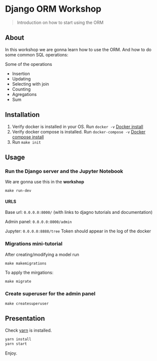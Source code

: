 # Django ORM Workshop

> Introduction on how to start using the ORM

## About

In this workshop we are gonna learn how to use the ORM. And how to do some common SQL operations:

Some of the operations

- Insertion
- Updating
- Selecting with join
- Counting
- Agregations
- Sum

## Installation

1. Verify docker is installed in your OS. Run `docker -v` [Docker install](https://docs.docker.com/install/)
1. Verify docker compose is installed. Run `docker-compose -v` [Docker compose install](https://docs.docker.com/compose/install/)
1. Run `make init`

## Usage

### Run the Django server and the Jupyter Notebook

We are gonna use this in the **workshop**

`make run-dev`

#### URLS

Base url: `0.0.0.0:8000/` (with links to djagno tutorials and documentation)

Admin panel: `0.0.0.0:8000/admin`

Jupyter: `0.0.0.0:8888/tree` Token should appear in the log of the docker

### Migrations mini-tutorial

After creating/modifying a model run

`make makemigrations`

To apply the mirgations:

`make migrate`

### Create superuser for the admin panel

`make createsuperuser`


## Presentation

Check [yarn](https://yarnpkg.com/lang/en/docs/install/) is installed.

```bash
yarn install
yarn start
```

Enjoy.
